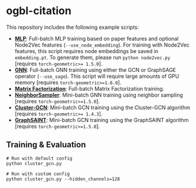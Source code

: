 # ogbl-citation

This repository includes the following example scripts:

* **[MLP](https://github.com/snap-stanford/ogb/blob/master/examples/linkproppred/citation/mlp.py)**: Full-batch MLP training based on paper features and optional Node2Vec features (`--use_node_embedding`). For training with Node2Vec features, this script requires node embeddings be saved in `embedding.pt`. To generate them, please run `python node2vec.py` [requires `torch-geometric>= 1.5.0`].
* **[GNN](https://github.com/snap-stanford/ogb/blob/master/examples/linkproppred/citation/gnn.py)**: Full-batch GNN training using either the GCN or GraphSAGE operator (`--use_sage`). This script will require large amounts of GPU memory [requires `torch-geometric>=1.6.0`].
* **[Matrix Factorization](https://github.com/snap-stanford/ogb/blob/master/examples/linkproppred/citation/mf.py)**: Full-batch Matrix Factorization training.
* **[NeighborSampler](https://github.com/snap-stanford/ogb/blob/master/examples/linkproppred/citation/sampler.py)**: Mini-batch GNN training using neighbor sampling [requires `torch-geometric>=1.5.0`].
* **[Cluster-GCN](https://github.com/snap-stanford/ogb/blob/master/examples/linkproppred/citation/cluster_gcn.py)**: Mini-batch GCN training using the Cluster-GCN algorithm [requires `torch-geometric>= 1.4.3`].
* **[GraphSAINT](https://github.com/snap-stanford/ogb/blob/master/examples/linkproppred/citation/graph_saint.py)**: Mini-batch GCN training using the GraphSAINT algorithm [requires `torch-geometric>=1.5.0`].

## Training & Evaluation

```
# Run with default config
python cluster_gcn.py

# Run with custom config
python cluster_gcn.py --hidden_channels=128
```
